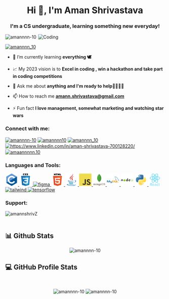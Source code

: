 <h1 align="center">Hi 👋, I'm Aman Shrivastava</h1>
<h3 align="center">I'm a CS undergraduate, learning something new everyday!</h3>

<img align="right" alt="Coding" width="400" src="https://camo.githubusercontent.com/c1dcb74cc1c1835b1d716f5051499a2814c683c806b15f04b0eba492863703e9/68747470733a2f2f63646e2e6472696262626c652e636f6d2f75736572732f3733303730332f73637265656e73686f74732f363538313234332f6176656e746f2e676966">

<p align="left"> <img src="https://komarev.com/ghpvc/?username=amannnn-10&style=plastic&label=Stalker+Alert" alt="amannnn-10" /> </p>

<p align="left"> <a href="https://twitter.com/amannnn_10" target="blank"><img src="https://img.shields.io/twitter/follow/amannnn_10?logo=twitter&style=for-the-badge" alt="amannnn_10" /></a> </p>

- 🌱 I’m currently learning **everything 🕊**

- 📈 My 2023 vision is to **Excel in coding , win a hackathon and take part in coding competitions**

- 💬 Ask me about **anything and I'm ready to help🫱🏻‍🫲🏻**

- 📫 How to reach me **amann.shrivastava@gmail.com**

- ⚡ Fun fact **I love management, somewhat marketing and watching star wars**

<h3 align="left">Connect with me:</h3>
<p align="left">
<a href="https://codepen.io/amannnn-10" target="blank"><img align="center" src="https://raw.githubusercontent.com/rahuldkjain/github-profile-readme-generator/master/src/images/icons/Social/codepen.svg" alt="amannnn-10" height="30" width="40" /></a>
<a href="https://dev.to/amannnn10" target="blank"><img align="center" src="https://raw.githubusercontent.com/rahuldkjain/github-profile-readme-generator/master/src/images/icons/Social/devto.svg" alt="amannnn10" height="30" width="40" /></a>
<a href="https://twitter.com/amannnn_10" target="blank"><img align="center" src="https://raw.githubusercontent.com/rahuldkjain/github-profile-readme-generator/master/src/images/icons/Social/twitter.svg" alt="amannnn_10" height="30" width="40" /></a>
<a href="https://linkedin.com/in/https://www.linkedin.com/in/aman-shrivastava-700128220/" target="blank"><img align="center" src="https://raw.githubusercontent.com/rahuldkjain/github-profile-readme-generator/master/src/images/icons/Social/linked-in-alt.svg" alt="https://www.linkedin.com/in/aman-shrivastava-700128220/" height="30" width="40" /></a>
<a href="https://instagram.com/amaannnnn.10" target="blank"><img align="center" src="https://raw.githubusercontent.com/rahuldkjain/github-profile-readme-generator/master/src/images/icons/Social/instagram.svg" alt="amaannnnn.10" height="30" width="40" /></a>
</p>

<h3 align="left">Languages and Tools:</h3>
<p align="left"> <a href="https://www.cprogramming.com/" target="_blank" rel="noreferrer"> <img src="https://raw.githubusercontent.com/devicons/devicon/master/icons/c/c-original.svg" alt="c" width="40" height="40"/> </a> <a href="https://www.w3schools.com/css/" target="_blank" rel="noreferrer"> <img src="https://raw.githubusercontent.com/devicons/devicon/master/icons/css3/css3-original-wordmark.svg" alt="css3" width="40" height="40"/> </a> <a href="https://www.figma.com/" target="_blank" rel="noreferrer"> <img src="https://www.vectorlogo.zone/logos/figma/figma-icon.svg" alt="figma" width="40" height="40"/> </a> <a href="https://www.w3.org/html/" target="_blank" rel="noreferrer"> <img src="https://raw.githubusercontent.com/devicons/devicon/master/icons/html5/html5-original-wordmark.svg" alt="html5" width="40" height="40"/> </a> <a href="https://www.java.com" target="_blank" rel="noreferrer"> <img src="https://raw.githubusercontent.com/devicons/devicon/master/icons/java/java-original.svg" alt="java" width="40" height="40"/> </a> <a href="https://developer.mozilla.org/en-US/docs/Web/JavaScript" target="_blank" rel="noreferrer"> <img src="https://raw.githubusercontent.com/devicons/devicon/master/icons/javascript/javascript-original.svg" alt="javascript" width="40" height="40"/> </a> <a href="https://www.mongodb.com/" target="_blank" rel="noreferrer"> <img src="https://raw.githubusercontent.com/devicons/devicon/master/icons/mongodb/mongodb-original-wordmark.svg" alt="mongodb" width="40" height="40"/> </a> <a href="https://www.mysql.com/" target="_blank" rel="noreferrer"> <img src="https://raw.githubusercontent.com/devicons/devicon/master/icons/mysql/mysql-original-wordmark.svg" alt="mysql" width="40" height="40"/> </a> <a href="https://nodejs.org" target="_blank" rel="noreferrer"> <img src="https://raw.githubusercontent.com/devicons/devicon/master/icons/nodejs/nodejs-original-wordmark.svg" alt="nodejs" width="40" height="40"/> </a> <a href="https://www.python.org" target="_blank" rel="noreferrer"> <img src="https://raw.githubusercontent.com/devicons/devicon/master/icons/python/python-original.svg" alt="python" width="40" height="40"/> </a> <a href="https://reactjs.org/" target="_blank" rel="noreferrer"> <img src="https://raw.githubusercontent.com/devicons/devicon/master/icons/react/react-original-wordmark.svg" alt="react" width="40" height="40"/> </a> <a href="https://tailwindcss.com/" target="_blank" rel="noreferrer"> <img src="https://www.vectorlogo.zone/logos/tailwindcss/tailwindcss-icon.svg" alt="tailwind" width="40" height="40"/> </a> <a href="https://www.tensorflow.org" target="_blank" rel="noreferrer"> <img src="https://www.vectorlogo.zone/logos/tensorflow/tensorflow-icon.svg" alt="tensorflow" width="40" height="40"/> </a> </p>

<h3 align="left">Support:</h3>
<p><a href="https://www.buymeacoffee.com/amannshrivZ"> <img align="left" src="https://cdn.buymeacoffee.com/buttons/v2/default-yellow.png" height="50" width="210" alt="amannshrivZ" /></a></p><br><br>

## 📊 Github Stats

<p align="center"><img src="https://github-readme-streak-stats.herokuapp.com/?user=amannnn-10&" alt="amannnn-10"/></p>


## 💻 GitHub Profile Stats
 
  <p> 
  <br/>
  <p align="center">
    <img alt="amannnn-10" src="https://github-readme-stats.vercel.app/api?username=amannnn-10&show_icons=true&locale=en" height="160px"/></a>
<img src="https://github-readme-stats.vercel.app/api/top-langs?username=amannnn-10&show_icons=true&locale=en&layout=compact" alt="amannnn-10" height="160px"/>
  <br/>
  </p>
</p>



